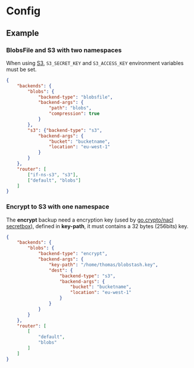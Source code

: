 # Config

## Example

### BlobsFile and S3 with two namespaces

When using [S3](http://aws.amazon.com/s3/), ``S3_SECRET_KEY`` and ``S3_ACCESS_KEY`` environment variables must be set.

```json
{
    "backends": {
        "blobs": {
            "backend-type": "blobsfile",
            "backend-args": {
                "path": "blobs",
                "compression": true
            }
        },
        "s3": {"backend-type": "s3",
            "backend-args": {
                "bucket": "bucketname",
                "location": "eu-west-1"
            }
        }
    },
    "router": [
    	["if-ns-s3", "s3"],
        ["default", "blobs"]
    ]
}
```

### Encrypt to S3 with one namespace

The **encrypt** backup need a encryption key (used by [go.crypto/nacl secretbox](http://godoc.org/code.google.com/p/go.crypto/nacl)), defined in **key-path**, it must contains a 32 bytes (256bits) key.

```json
{
    "backends": {
        "blobs": {
            "backend-type": "encrypt",
            "backend-args": {
                "key-path": "/home/thomas/blobstash.key",
                "dest": {
                    "backend-type": "s3",
                    "backend-args": {
                        "bucket": "bucketname",
                        "location": "eu-west-1"
                    }
                }
            }
        }
    },
    "router": [
        [
            "default",
            "blobs"
        ]
    ]
}
```

